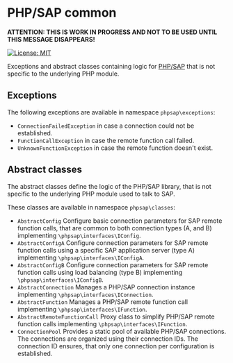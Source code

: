 # PHP/SAP common

**ATTENTION: THIS IS WORK IN PROGRESS AND NOT TO BE USED UNTIL THIS MESSAGE DISAPPEARS!**

[![License: MIT][license-mit]](LICENSE)

Exceptions and abstract classes containing logic for [PHP/SAP][phpsap] that is not specific to the underlying PHP module.

## Exceptions

The following exceptions are available in namespace `phpsap\exceptions`:

* `ConnectionFailedException` in case a connection could not be established.
* `FunctionCallException` in case the remote function call failed.
* `UnknownFunctionException` in case the remote function doesn't exist.

## Abstract classes

The abstract classes define the logic of the PHP/SAP library, that is not specific to the underlying PHP module used to talk to SAP.

These classes are available in namespace `phpsap\classes`:

* `AbstractConfig` Configure basic connection parameters for SAP remote function calls, that are common to both connection types (A, and B)  implementing `\phpsap\interfaces\IConfig`.
* `AbstractConfigA` Configure connection parameters for SAP remote function calls using a specific SAP application server (type A) implementing `\phpsap\interfaces\IConfigA`.
* `AbstractConfigB` Configure connection parameters for SAP remote function calls using load balancing (type B) implementing `\phpsap\interfaces\IConfigB`.
* `AbstractConnection` Manages a PHP/SAP connection instance implementing `\phpsap\interfaces\IConnection`.
* `AbstractFunction` Manages a PHP/SAP remote function call implementing `\phpsap\interfaces\IFunction`.
* `AbstractRemoteFunctionCall` Proxy class to simplify PHP/SAP remote function calls implementing `\phpsap\interfaces\IFunction`.
* `ConnectionPool` Provides a static pool of available PHP/SAP connections. The connections are organized using their connection IDs. The connection ID ensures, that only one connection per configuration is established.

[phpsap]: https://php-sap.github.io
[license-mit]: https://img.shields.io/badge/license-MIT-blue.svg
